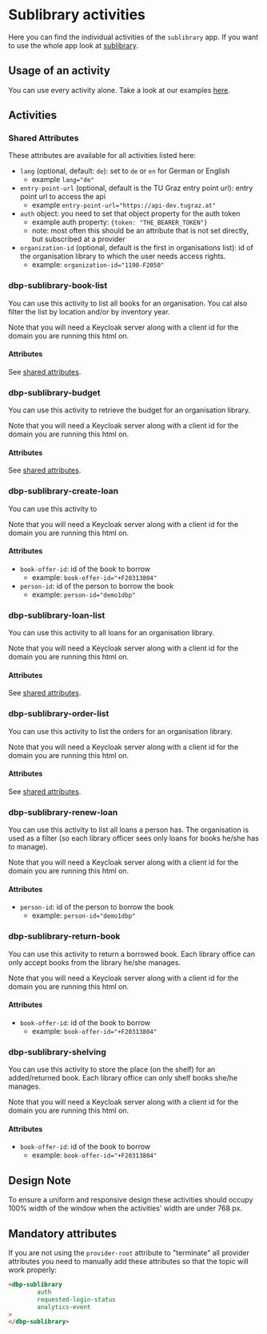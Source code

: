 # Sublibrary activities

Here you can find the individual activities of the `sublibrary` app. If you want to use the whole app look at [sublibrary](https://gitlab.tugraz.at/dbp/sublibrary/sublibrary).

## Usage of an activity

You can use every activity alone. Take a look at our examples [here](https://gitlab.tugraz.at/dbp/sublibrary/sublibrary/-/tree/main/examples).

## Activities

### Shared Attributes

These attributes are available for all activities listed here:

- `lang` (optional, default: `de`): set to `de` or `en` for German or English
  - example `lang="de"`
- `entry-point-url` (optional, default is the TU Graz entry point url): entry point url to access the api
  - example `entry-point-url="https://api-dev.tugraz.at"`
- `auth` object: you need to set that object property for the auth token
  - example auth property: `{token: "THE_BEARER_TOKEN"}`
  - note: most often this should be an attribute that is not set directly, but subscribed at a provider
- `organization-id` (optional, default is the first in organisations list): id of the organisation library to which the user needs access rights.
  - example: `organization-id="1190-F2050"`
  
### dbp-sublibrary-book-list

You can use this activity to list all books for an organisation. You cal also filter
the list by location and/or by inventory year.

Note that you will need a Keycloak server along with a client id for the domain you are running this html on.

#### Attributes

See [shared attributes](#shared-attributes).

### dbp-sublibrary-budget

You can use this activity to retrieve the budget for an organisation library.

Note that you will need a Keycloak server along with a client id for the domain you are running this html on.

#### Attributes

See [shared attributes](#shared-attributes).

### dbp-sublibrary-create-loan

You can use this activity to

Note that you will need a Keycloak server along with a client id for the domain you are running this html on.

#### Attributes

- `book-offer-id`: id of the book to borrow
    - example: `book-offer-id="+F20313804"`
- `person-id`: id of the person to borrow the book
    - example: `person-id="demo1dbp"`

### dbp-sublibrary-loan-list

You can use this activity to all loans for an organisation library.

Note that you will need a Keycloak server along with a client id for the domain you are running this html on.

#### Attributes

See [shared attributes](#shared-attributes).

### dbp-sublibrary-order-list

You can use this activity to list the orders for an organisation library.

Note that you will need a Keycloak server along with a client id for the domain you are running this html on.

#### Attributes

See [shared attributes](#shared-attributes).

### dbp-sublibrary-renew-loan

You can use this activity to list all loans a person has. The organisation is used as a filter (so each library officer
sees only loans for books he/she has to manage).

Note that you will need a Keycloak server along with a client id for the domain you are running this html on.

#### Attributes

- `person-id`: id of the person to borrow the book
    - example: `person-id="demo1dbp"`

### dbp-sublibrary-return-book

You can use this activity to return a borrowed book. Each library office can only accept books from the library he/she
manages.

Note that you will need a Keycloak server along with a client id for the domain you are running this html on.

#### Attributes

- `book-offer-id`: id of the book to borrow
    - example: `book-offer-id="+F20313804"`

### dbp-sublibrary-shelving

You can use this activity to store the place (on the shelf) for an added/returned book. Each library office can only
shelf books she/he manages.

Note that you will need a Keycloak server along with a client id for the domain you are running this html on.

#### Attributes

- `book-offer-id`: id of the book to borrow
    - example: `book-offer-id="+F20313804"`
    
## Design Note

To ensure a uniform and responsive design these activities should occupy 100% width of the window when the activities' width are under 768 px.

## Mandatory attributes

If you are not using the `provider-root` attribute to "terminate" all provider attributes
you need to manually add these attributes so that the topic will work properly:

```html
<dbp-sublibrary
        auth
        requested-login-status
        analytics-event
>
</dbp-sublibrary>
```
